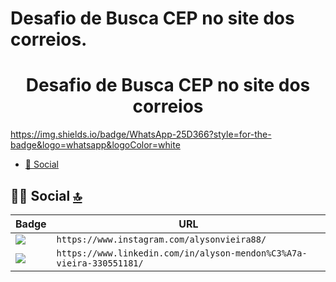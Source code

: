 # Desafio de Busca CEP no site dos correios.
<h1 align="center">Desafio de Busca CEP no site dos correios</h1>

https://img.shields.io/badge/WhatsApp-25D366?style=for-the-badge&logo=whatsapp&logoColor=white



- [👨 Social](#-social-)

## 👨👩 Social [🔝](#welcome-badges-4-readmemd-profile)

Badge | URL
------------ | -------------
<img src="https://img.shields.io/badge/Instagram-E4405F?style=for-the-badge&logo=instagram&logoColor=white" /> | `https://www.instagram.com/alysonvieira88/`
<img src="https://img.shields.io/badge/LinkedIn-0077B5?style=for-the-badge&logo=linkedin&logoColor=white" /> | `https://www.linkedin.com/in/alyson-mendon%C3%A7a-vieira-330551181/`
